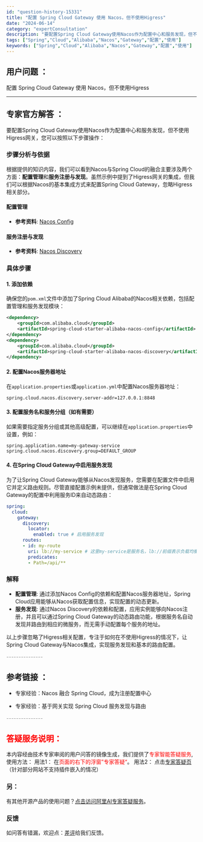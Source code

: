 ```yaml
---
id: "question-history-15331"
title: "配置 Spring Cloud Gateway 使用 Nacos，但不使用Higress"
date: "2024-06-14"
category: "expertConsultation"
description: "要配置Spring Cloud Gateway使用Nacos作为配置中心和服务发现，但不使用Higress网关，您可以按照以下步骤操作：### 步骤分析与依据根据提供的知识内容，我们可以看到Nacos与Spring Cloud的融合主要涉及两个方面：**配置管理**和**服务注册与发现**。虽然示例"
tags: ["Spring","Cloud","Alibaba","Nacos","Gateway","配置","使用"]
keywords: ["Spring","Cloud","Alibaba","Nacos","Gateway","配置","使用"]
---
```


## 用户问题 ： 
 配置 Spring Cloud Gateway 使用 Nacos，但不使用Higress  

---------------
## 专家官方解答 ：

要配置Spring Cloud Gateway使用Nacos作为配置中心和服务发现，但不使用Higress网关，您可以按照以下步骤操作：

### 步骤分析与依据

根据提供的知识内容，我们可以看到Nacos与Spring Cloud的融合主要涉及两个方面：**配置管理**和**服务注册与发现**。虽然示例中提到了Higress网关的集成，但我们可以根据Nacos的基本集成方式来配置Spring Cloud Gateway，忽略Higress相关部分。

#### 配置管理

- **参考资料**: [Nacos Config](https://github.com/spring-cloud-incubator/spring-cloud-alibaba/wiki/Nacos-config)

#### 服务注册与发现

- **参考资料**: [Nacos Discovery](https://github.com/spring-cloud-incubator/spring-cloud-alibaba/wiki/Nacos-discovery)

### 具体步骤

#### 1. 添加依赖

确保您的`pom.xml`文件中添加了Spring Cloud Alibaba的Nacos相关依赖，包括配置管理和服务发现模块：

```xml
<dependency>
    <groupId>com.alibaba.cloud</groupId>
    <artifactId>spring-cloud-starter-alibaba-nacos-config</artifactId>
</dependency>
<dependency>
    <groupId>com.alibaba.cloud</groupId>
    <artifactId>spring-cloud-starter-alibaba-nacos-discovery</artifactId>
</dependency>
```

#### 2. 配置Nacos服务器地址

在`application.properties`或`application.yml`中配置Nacos服务器地址：

```properties
spring.cloud.nacos.discovery.server-addr=127.0.0.1:8848
```

#### 3. 配置服务名和服务分组（如有需要）

如果需要指定服务分组或其他高级配置，可以继续在`application.properties`中设置，例如：

```properties
spring.application.name=my-gateway-service
spring.cloud.nacos.discovery.group=DEFAULT_GROUP
```

#### 4. 在Spring Cloud Gateway中启用服务发现

为了让Spring Cloud Gateway能够从Nacos发现服务，您需要在配置文件中启用它并定义路由规则。尽管直接配置示例未提供，但通常做法是在Spring Cloud Gateway的配置中利用服务ID来自动态路由：

```yaml
spring:
  cloud:
    gateway:
      discovery:
        locator:
          enabled: true # 启用服务发现
      routes:
      - id: my-route
        uri: lb://my-service # 这里my-service是服务名，lb://前缀表示负载均衡
        predicates:
        - Path=/api/**
```

### 解释

- **配置管理**: 通过添加Nacos Config的依赖和配置Nacos服务器地址，Spring Cloud应用能够从Nacos获取配置信息，实现配置的动态更新。
- **服务发现**: 通过Nacos Discovery的依赖和配置，应用实例能够向Nacos注册，并且可以通过Spring Cloud Gateway的动态路由功能，根据服务名自动发现并路由到相应的微服务，而无需手动配置每个服务的地址。

以上步骤忽略了Higress相关配置，专注于如何在不使用Higress的情况下，让Spring Cloud Gateway与Nacos集成，实现服务发现和基本的路由配置。


<font color="#949494">---------------</font> 


## 参考链接 ：

* 专家经验：Nacos 融合 Spring Cloud，成为注册配置中心 
 
 * 专家经验：基于网关实现 Spring Cloud 服务发现与路由 


 <font color="#949494">---------------</font> 
 


## <font color="#FF0000">答疑服务说明：</font> 

本内容经由技术专家审阅的用户问答的镜像生成，我们提供了<font color="#FF0000">专家智能答疑服务</font>,使用方法：
用法1： 在<font color="#FF0000">页面的右下的浮窗”专家答疑“</font>。
用法2： 点击[专家答疑页](https://answer.opensource.alibaba.com/docs/intro)（针对部分网站不支持插件嵌入的情况）
### 另：


有其他开源产品的使用问题？[点击访问阿里AI专家答疑服务](https://answer.opensource.alibaba.com/docs/intro)。
### 反馈
如问答有错漏，欢迎点：[差评](https://ai.nacos.io/user/feedbackByEnhancerGradePOJOID?enhancerGradePOJOId=15341)给我们反馈。
